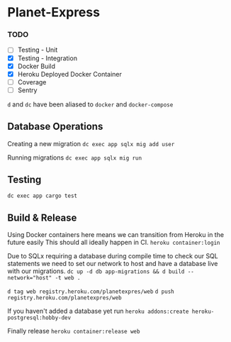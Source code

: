 # Planet-Express

### TODO

- [ ] Testing - Unit
- [x] Testing - Integration
- [x] Docker Build
- [x] Heroku Deployed Docker Container
- [ ] Coverage
- [ ] Sentry

`d` and `dc` have been aliased to `docker` and `docker-compose`

## Database Operations
Creating a new migration
`dc exec app sqlx mig add user`

Running migrations
`dc exec app sqlx mig run`

## Testing

`dc exec app cargo test`


## Build & Release
Using Docker containers here means we can transition from Heroku in the future easily
This should all ideally happen in CI.
`heroku container:login`

Due to SQLx requiring a database during compile time to check our SQL statements
we need to set our network to host and have a database live with our migrations.
`dc up -d db app-migrations && d build --network="host" -t web .`

`d tag web registry.heroku.com/planetexpres/web`
`d push registry.heroku.com/planetexpres/web`

If you haven't added a database yet run
`heroku addons:create heroku-postgresql:hobby-dev`

Finally release
`heroku container:release web`
